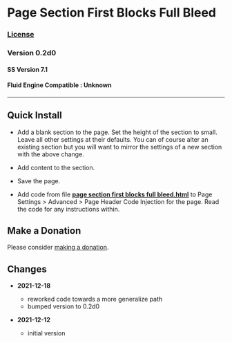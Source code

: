 # Page Section First Blocks Full Bleed

### [License][99]

### Version 0.2d0

#### SS Version 7.1

#### Fluid Engine Compatible : Unknown

---

## Quick Install

* Add a blank section to the page. Set the height of the section to small. Leave
  all other settings at their defaults. You can of course alter an existing
  section but you will want to mirror the settings of a new section with the
  above change.
  
* Add content to the section.
  
* Save the page.
  
* Add code from file
  **[page section first blocks full bleed.html](page%20section%20first%20blocks%20full%20bleed.html#L1)**
  to Page Settings > Advanced > Page Header Code Injection for the page. Read
  the code for any instructions within.

## Make a Donation

Please consider
[making a donation](https://github.com/tomsWebConsulting/twcsl#make-a-donation).

## Changes

* **2021-12-18**

  * reworked code towards a more generalize path
  * bumped version to 0.2d0
  
* **2021-12-12**

  * initial version

[99]: https://github.com/tomsWebConsulting/twcsl/blob/main/LICENSE.txt#L1
